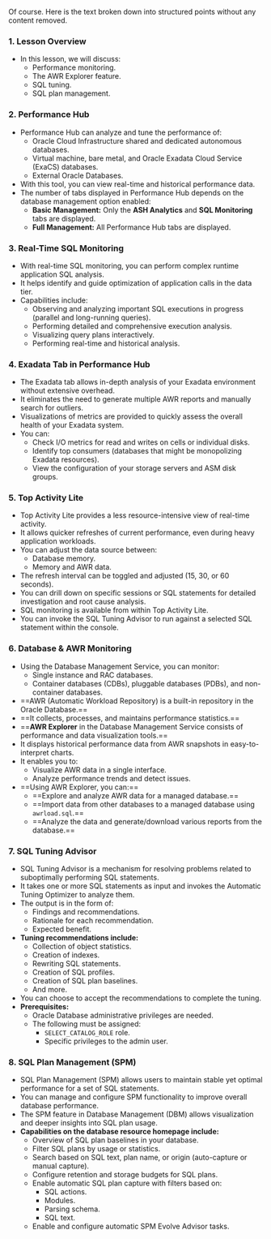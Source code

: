 Of course. Here is the text broken down into structured points without any content removed.

### **1. Lesson Overview**
*   In this lesson, we will discuss:
    *   Performance monitoring.
    *   The AWR Explorer feature.
    *   SQL tuning.
    *   SQL plan management.

### **2. Performance Hub**
*   Performance Hub can analyze and tune the performance of:
    *   Oracle Cloud Infrastructure shared and dedicated autonomous databases.
    *   Virtual machine, bare metal, and Oracle Exadata Cloud Service (ExaCS) databases.
    *   External Oracle Databases.
*   With this tool, you can view real-time and historical performance data.
*   The number of tabs displayed in Performance Hub depends on the database management option enabled:
    *   **Basic Management:** Only the **ASH Analytics** and **SQL Monitoring** tabs are displayed.
    *   **Full Management:** All Performance Hub tabs are displayed.

### **3. Real-Time SQL Monitoring**
*   With real-time SQL monitoring, you can perform complex runtime application SQL analysis.
*   It helps identify and guide optimization of application calls in the data tier.
*   Capabilities include:
    *   Observing and analyzing important SQL executions in progress (parallel and long-running queries).
    *   Performing detailed and comprehensive execution analysis.
    *   Visualizing query plans interactively.
    *   Performing real-time and historical analysis.

### **4. Exadata Tab in Performance Hub**
*   The Exadata tab allows in-depth analysis of your Exadata environment without extensive overhead.
*   It eliminates the need to generate multiple AWR reports and manually search for outliers.
*   Visualizations of metrics are provided to quickly assess the overall health of your Exadata system.
*   You can:
    *   Check I/O metrics for read and writes on cells or individual disks.
    *   Identify top consumers (databases that might be monopolizing Exadata resources).
    *   View the configuration of your storage servers and ASM disk groups.

### **5. Top Activity Lite**
*   Top Activity Lite provides a less resource-intensive view of real-time activity.
*   It allows quicker refreshes of current performance, even during heavy application workloads.
*   You can adjust the data source between:
    *   Database memory.
    *   Memory and AWR data.
*   The refresh interval can be toggled and adjusted (15, 30, or 60 seconds).
*   You can drill down on specific sessions or SQL statements for detailed investigation and root cause analysis.
*   SQL monitoring is available from within Top Activity Lite.
*   You can invoke the SQL Tuning Advisor to run against a selected SQL statement within the console.

### **6. Database & AWR Monitoring**
*   Using the Database Management Service, you can monitor:
    *   Single instance and RAC databases.
    *   Container databases (CDBs), pluggable databases (PDBs), and non-container databases.
*   ==AWR (Automatic Workload Repository) is a built-in repository in the Oracle Database.==
*   ==It collects, processes, and maintains performance statistics.==
*   ==**AWR Explorer** in the Database Management Service consists of performance and data visualization tools.==
*   It displays historical performance data from AWR snapshots in easy-to-interpret charts.
*   It enables you to:
    *   Visualize AWR data in a single interface.
    *   Analyze performance trends and detect issues.
*   ==Using AWR Explorer, you can:==
    *   ==Explore and analyze AWR data for a managed database.==
    *   ==Import data from other databases to a managed database using `awrload.sql`.==
    *   ==Analyze the data and generate/download various reports from the database.==

### **7. SQL Tuning Advisor**
*   SQL Tuning Advisor is a mechanism for resolving problems related to suboptimally performing SQL statements.
*   It takes one or more SQL statements as input and invokes the Automatic Tuning Optimizer to analyze them.
*   The output is in the form of:
    *   Findings and recommendations.
    *   Rationale for each recommendation.
    *   Expected benefit.
*   **Tuning recommendations include:**
    *   Collection of object statistics.
    *   Creation of indexes.
    *   Rewriting SQL statements.
    *   Creation of SQL profiles.
    *   Creation of SQL plan baselines.
    *   And more.
*   You can choose to accept the recommendations to complete the tuning.
*   **Prerequisites:**
    *   Oracle Database administrative privileges are needed.
    *   The following must be assigned:
        *   `SELECT_CATALOG_ROLE` role.
        *   Specific privileges to the admin user.

### **8. SQL Plan Management (SPM)**
*   SQL Plan Management (SPM) allows users to maintain stable yet optimal performance for a set of SQL statements.
*   You can manage and configure SPM functionality to improve overall database performance.
*   The SPM feature in Database Management (DBM) allows visualization and deeper insights into SQL plan usage.
*   **Capabilities on the database resource homepage include:**
    *   Overview of SQL plan baselines in your database.
    *   Filter SQL plans by usage or statistics.
    *   Search based on SQL text, plan name, or origin (auto-capture or manual capture).
    *   Configure retention and storage budgets for SQL plans.
    *   Enable automatic SQL plan capture with filters based on:
        *   SQL actions.
        *   Modules.
        *   Parsing schema.
        *   SQL text.
    *   Enable and configure automatic SPM Evolve Advisor tasks.